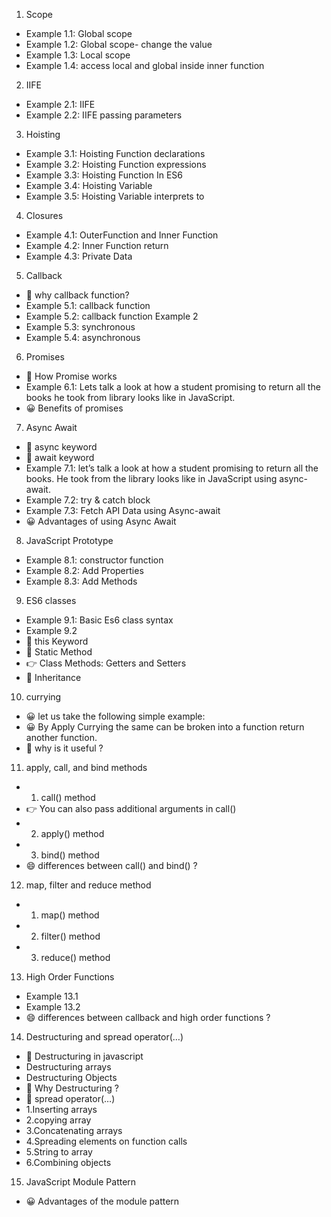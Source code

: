 1. Scope
 - Example 1.1: Global scope
 - Example 1.2: Global scope- change the value
 - Example 1.3: Local scope
 - Example 1.4: access local and global inside inner function

2. IIFE
 - Example 2.1: IIFE
 - Example 2.2: IIFE passing parameters

3. Hoisting
 - Example 3.1: Hoisting Function declarations
 - Example 3.2: Hoisting Function expressions
 - Example 3.3: Hoisting Function In ES6
 - Example 3.4: Hoisting Variable
 - Example 3.5: Hoisting Variable interprets to

4. Closures
 - Example 4.1: OuterFunction and Inner Function
 - Example 4.2: Inner Function return
 - Example 4.3: Private Data

5. Callback
 - 🤔 why callback function?
 - Example 5.1: callback function
 - Example 5.2: callback function Example 2
 - Example 5.3: synchronous
 - Example 5.4: asynchronous

6. Promises
 - 🤔 How Promise works
 - Example 6.1: Lets talk a look at how a student promising to return all the books he took from library looks like in JavaScript.
 - 😀 Benefits of promises

7. Async Await
 - 🚀 async keyword
 - 🚀 await keyword
 - Example 7.1: let’s talk a look at how a student promising to return all the books. He took from the library looks like in JavaScript using async-await.
 - Example 7.2: try & catch block
 - Example 7.3: Fetch API Data using Async-await 
 - 😀 Advantages of using Async Await



8. JavaScript Prototype
 - Example 8.1: constructor function
 - Example 8.2: Add Properties
 - Example 8.3: Add Methods

9. ES6 classes
 - Example 9.1: Basic Es6 class syntax
 - Example 9.2
 - 🚀 this Keyword
 - 🚀 Static Method
 - 👉 Class Methods: Getters and Setters
 - 🌠 Inheritance

10. currying
 - 😀 let us take the following simple example:
 - 😀 By Apply Currying the same can be broken into a function return another function.
 - 🤔 why is it useful ?

11. apply, call, and bind methods
 - 1) call() method
 - 👉 You can also pass additional arguments in call()
 - 2) apply() method
 - 3) bind() method
 - 😄 differences between call() and bind() ?

12. map, filter and reduce method
 - 1) map() method
 - 2) filter() method
 - 3) reduce() method

13. High Order Functions
 - Example 13.1
 - Example 13.2
 - 😄 differences between callback and high order functions ?
 
14. Destructuring and spread operator(…) 
 - 🚀 Destructuring in javascript
 - Destructuring arrays
 - Destructuring Objects
 - 🤔 Why Destructuring ?
 - 🌠 spread operator(…)
 - 1.Inserting arrays
 - 2.copying array
 - 3.Concatenating arrays
 - 4.Spreading elements on function calls
 - 5.String to array
 - 6.Combining objects

15. JavaScript Module Pattern
 - 😀 Advantages of the module pattern 